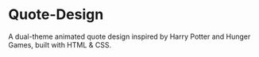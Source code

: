 # Quote-Design
A dual-theme animated quote design inspired by Harry Potter and Hunger Games, built with HTML &amp; CSS.
